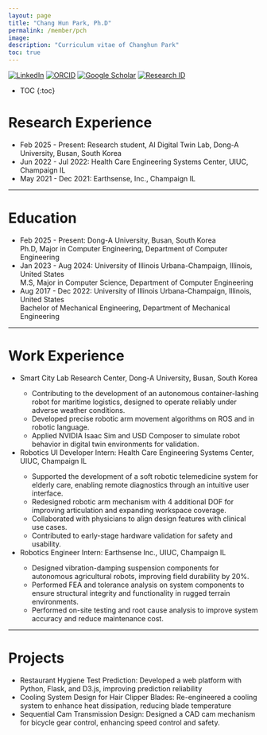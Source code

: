 ```yaml
---
layout: page
title: "Chang Hun Park, Ph.D"
permalink: /member/pch
image: 
description: "Curriculum vitae of Changhun Park"
toc: true
---
```

  
[![LinkedIn](https://img.shields.io/badge/LinkedIn-39A6CE?style=flat-square&logo=linksys&logoColor=White)](https://www.linkedin.com/in/chang-hun-park-26a47914b/)
[![ORCID](https://img.shields.io/badge/ORCID-A6CE39?style=flat-square&logo=ORCID&logoColor=white)](https://orcid.org/my-orcid?orcid=0009-0008-2360-7426) 
[![Google Scholar](https://img.shields.io/badge/Google%20Scholar-4285F4?style=flat-square&logo=Google+Scholar&logoColor=white)](https://scholar.google.com/citations?hl=en&user=oM_I8qkAAAAJ)
[![Research ID](https://img.shields.io/badge/Research%20ID-gray?style=flat-square)](https://researchid.co/james9260)

* TOC
{:toc}
  
Research Experience
============
* Feb 2025 - Present: Research student, AI Digital Twin Lab, Dong-A University, Busan, South Korea
* Jun 2022 - Jul 2022: Health Care Engineering Systems Center, UIUC, Champaign IL
* May 2021 - Dec 2021: Earthsense, Inc., Champaign IL

***

Education
============
* Feb 2025 - Present: Dong-A University, Busan, South Korea <br> Ph.D, Major in Computer Engineering, Department of Computer Engineering
* Jan 2023 - Aug 2024: University of Illinois Urbana-Champaign, Illinois, United States <br> M.S, Major in Computer Science, Department of Computer Engineering
* Aug 2017 - Dec 2022: University of Illinois Urbana-Champaign, Illinois, United States <br> Bachelor of Mechanical Engineering, Department of Mechanical Engineering

***

Work Experience
============
* Smart City Lab Research Center, Dong-A University, Busan, South Korea
    <div>
        <ul>
            <li>Contributing to the development of an autonomous container-lashing robot for maritime logistics, designed to operate reliably under adverse weather conditions.</li>
            <li>Developed precise robotic arm movement algorithms on ROS and in robotic language.</li>
            <li>Applied NVIDIA Isaac Sim and USD Composer to simulate robot behavior in digital twin environments for validation.</li>
        </ul>
    </div>
* Robotics UI Developer Intern: Health Care Engineering Systems Center, UIUC, Champaign IL
    <div>
        <ul>
            <li>Supported the development of a soft robotic telemedicine system for elderly care, enabling remote diagnostics through an intuitive user interface.</li>
            <li>Redesigned robotic arm mechanism with 4 additional DOF for improving articulation and expanding workspace coverage.</li>
            <li>Collaborated with physicians to align design features with clinical use cases.</li>
            <li>Contributed to early-stage hardware validation for safety and usability.</li>
        </ul>
    </div>
* Robotics Engineer Intern: Earthsense Inc., UIUC, Champaign IL
    <div>
        <ul>
            <li>Designed vibration-damping suspension components for autonomous agricultural robots, improving field durability by 20%.</li>
            <li>Performed FEA and tolerance analysis on system components to ensure structural integrity and functionality in rugged terrain environments.</li>
            <li>Performed on-site testing and root cause analysis to improve system accuracy and reduce maintenance cost.</li>
        </ul>
    </div>

***

Projects
============
* Restaurant Hygiene Test Prediction: Developed a web platform with Python, Flask, and D3.js, improving prediction reliability
* Cooling System Design for Hair Clipper Blades: Re-engineered a cooling system to enhance heat dissipation, reducing blade temperature
* Sequential Cam Transmission Design: Designed a CAD cam mechanism for bicycle gear control, enhancing speed control and safety.
